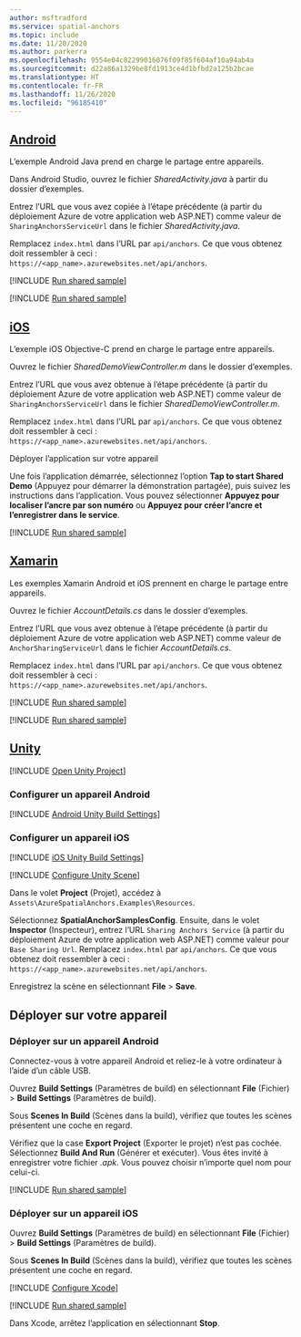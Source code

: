 ```yaml
---
author: msftradford
ms.service: spatial-anchors
ms.topic: include
ms.date: 11/20/2020
ms.author: parkerra
ms.openlocfilehash: 9554e04c82299016076f09f85f604af10a94ab4a
ms.sourcegitcommit: d22a86a1329be8fd1913ce4d1bfbd2a125b2bcae
ms.translationtype: HT
ms.contentlocale: fr-FR
ms.lasthandoff: 11/26/2020
ms.locfileid: "96185410"
---
```

## <a name="android"></a>[Android](#tab/Android)

L’exemple Android Java prend en charge le partage entre appareils.

Dans Android Studio, ouvrez le fichier *SharedActivity.java* à partir du dossier d’exemples. 

Entrez l’URL que vous avez copiée à l’étape précédente (à partir du déploiement Azure de votre application web ASP.NET) comme valeur de `SharingAnchorsServiceUrl` dans le fichier *SharedActivity.java*. 

Remplacez `index.html` dans l’URL par `api/anchors`. Ce que vous obtenez doit ressembler à ceci : `https://<app_name>.azurewebsites.net/api/anchors`.

[!INCLUDE [Run shared sample](spatial-anchors-deploy-sample.md)]

[!INCLUDE [Run shared sample](spatial-anchors-run-sample.md)]

## <a name="ios"></a>[iOS](#tab/iOS)

L’exemple iOS Objective-C prend en charge le partage entre appareils.

Ouvrez le fichier *SharedDemoViewController.m* dans le dossier d’exemples. 

Entrez l’URL que vous avez obtenue à l’étape précédente (à partir du déploiement Azure de votre application web ASP.NET) comme valeur de `SharingAnchorsServiceUrl` dans le fichier *SharedDemoViewController.m*. 

Remplacez `index.html` dans l’URL par `api/anchors`. Ce que vous obtenez doit ressembler à ceci : `https://<app_name>.azurewebsites.net/api/anchors`.

Déployer l’application sur votre appareil 

Une fois l’application démarrée, sélectionnez l’option **Tap to start Shared Demo** (Appuyez pour démarrer la démonstration partagée), puis suivez les instructions dans l’application. Vous pouvez sélectionner **Appuyez pour localiser l’ancre par son numéro** ou **Appuyez pour créer l’ancre et l’enregistrer dans le service**.

[!INCLUDE [Run shared sample](spatial-anchors-run-sample.md)]

## <a name="xamarin"></a>[Xamarin](#tab/Xamarin)

Les exemples Xamarin Android et iOS prennent en charge le partage entre appareils.

Ouvrez le fichier *AccountDetails.cs* dans le dossier d’exemples. 

Entrez l’URL que vous avez obtenue à l’étape précédente (à partir du déploiement Azure de votre application web ASP.NET) comme valeur de `AnchorSharingServiceUrl` dans le fichier *AccountDetails.cs*. 

Remplacez `index.html` dans l’URL par `api/anchors`. Ce que vous obtenez doit ressembler à ceci : `https://<app_name>.azurewebsites.net/api/anchors`.

[!INCLUDE [Run shared sample](spatial-anchors-deploy-sample.md)]

[!INCLUDE [Run shared sample](spatial-anchors-run-sample.md)]

## <a name="unity"></a>[Unity](#tab/Unity)

[!INCLUDE [Open Unity Project](spatial-anchors-open-unity-project.md)]

### <a name="set-up-an-android-device"></a>Configurer un appareil Android

[!INCLUDE [Android Unity Build Settings](spatial-anchors-unity-android-build-settings.md)]

### <a name="set-up-an-ios-device"></a>Configurer un appareil iOS

[!INCLUDE [iOS Unity Build Settings](spatial-anchors-unity-ios-build-settings.md)]

[!INCLUDE [Configure Unity Scene](spatial-anchors-unity-configure-scene.md)]

Dans le volet **Project** (Projet), accédez à `Assets\AzureSpatialAnchors.Examples\Resources`. 

Sélectionnez **SpatialAnchorSamplesConfig**. Ensuite, dans le volet **Inspector** (Inspecteur), entrez l’URL `Sharing Anchors Service` (à partir du déploiement Azure de votre application web ASP.NET) comme valeur pour `Base Sharing Url`. Remplacez `index.html` par `api/anchors`. Ce que vous obtenez doit ressembler à ceci : `https://<app_name>.azurewebsites.net/api/anchors`.

Enregistrez la scène en sélectionnant **File** > **Save**.

## <a name="deploy-to-your-device"></a>Déployer sur votre appareil

### <a name="deploy-to-an-android-device"></a>Déployer sur un appareil Android

Connectez-vous à votre appareil Android et reliez-le à votre ordinateur à l’aide d’un câble USB.

Ouvrez **Build Settings** (Paramètres de build) en sélectionnant **File** (Fichier) > **Build Settings** (Paramètres de build).

Sous **Scenes In Build** (Scènes dans la build), vérifiez que toutes les scènes présentent une coche en regard.

Vérifiez que la case **Export Project** (Exporter le projet) n’est pas cochée. Sélectionnez **Build And Run** (Générer et exécuter). Vous êtes invité à enregistrer votre fichier *.apk*. Vous pouvez choisir n’importe quel nom pour celui-ci.

[!INCLUDE [Run shared sample](spatial-anchors-run-sample.md)]

### <a name="deploy-to-an-ios-device"></a>Déployer sur un appareil iOS

Ouvrez **Build Settings** (Paramètres de build) en sélectionnant **File** (Fichier) > **Build Settings** (Paramètres de build).

Sous **Scenes In Build** (Scènes dans la build), vérifiez que toutes les scènes présentent une coche en regard.

[!INCLUDE [Configure Xcode](spatial-anchors-unity-ios-xcode.md)]

[!INCLUDE [Run shared sample](spatial-anchors-run-sample.md)]

Dans Xcode, arrêtez l’application en sélectionnant **Stop**.

